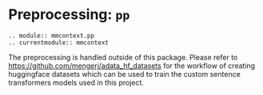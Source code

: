 # Preprocessing: `pp`

```{eval-rst}
.. module:: mmcontext.pp
.. currentmodule:: mmcontext

```

The preprocessing is handled outside of this package. Please refer to https://github.com/mengerj/adata_hf_datasets for the workflow of creating huggingface datasets which can be used to train the custom sentence transformers models used in this project.

```

```
